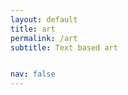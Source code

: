 ```yaml
---
layout: default
title: art
permalink: /art
subtitle: Text based art


nav: false
---
```



<p class="art_font">

</p>